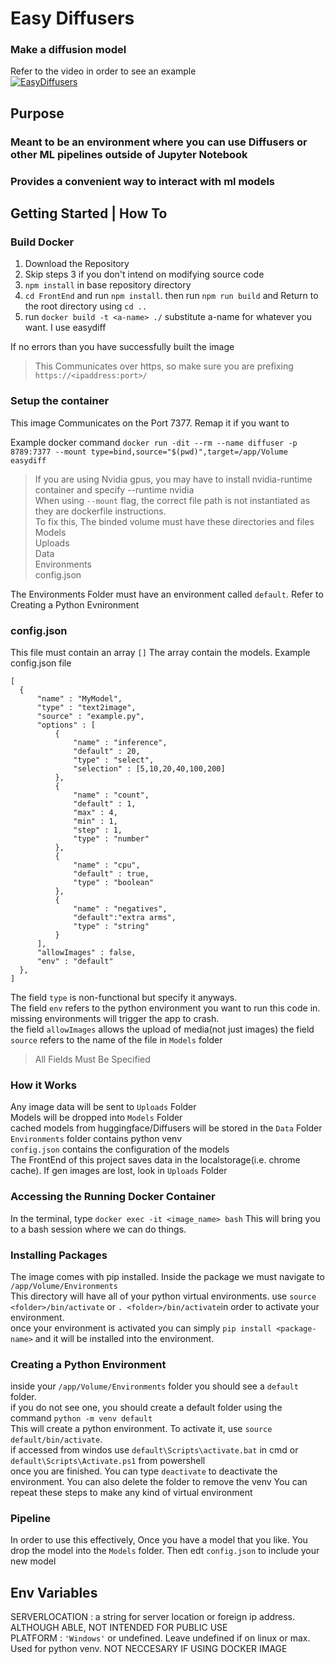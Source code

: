 # Easy Diffusers
### Make a diffusion model
Refer to the video in order to see an example  
[![EasyDiffusers](https://img.youtube.com/vi/Z5y2Y5v_yQ4/default.jpg)](https://youtu.be/Z5y2Y5v_yQ4)

## Purpose
### Meant to be an environment where you can use Diffusers or other ML pipelines outside of Jupyter Notebook  
### Provides a convenient way to interact with ml models

## Getting Started | How To

### Build Docker

1. Download the Repository
2. Skip steps 3 if you don't intend on modifying source code
3. `npm install` in base repository directory
4. `cd FrontEnd` and run `npm install`. then run `npm run build` and Return to the root directory using `cd ..`
5. run `docker build -t <a-name> ./` substitute a-name for whatever you want. I use easydiff

If no errors than you have successfully built the image  
> This Communicates over https, so make sure you are prefixing `https://<ipaddress:port>/`
### Setup the container

This image Communicates on the Port 7377. Remap it if you want to 

Example docker command `docker run -dit --rm --name diffuser -p 8789:7377 --mount type=bind,source="$(pwd)",target=/app/Volume easydiff`

> If you are using Nvidia gpus, you may have to install nvidia-runtime container and specify --runtime nvidia  
> When using `--mount` flag, the correct file path is not instantiated as they are dockerfile instructions.  
To fix this, The binded volume must have these directories and files  
> Models  
> Uploads  
> Data  
> Environments  
> config.json  

The Environments Folder must have an environment called `default`. Refer to Creating a Python Evnironment 

### config.json
This file must contain an array `[]`
The array contain the models. Example config.json file
```
[
  {
      "name" : "MyModel",
      "type" : "text2image",
      "source" : "example.py",
      "options" : [
          {
              "name" : "inference",
              "default" : 20,
              "type" : "select",
              "selection" : [5,10,20,40,100,200]
          },
          {
              "name" : "count",
              "default" : 1,
              "max" : 4,
              "min" : 1,
              "step" : 1,
              "type" : "number"
          },
          {
              "name" : "cpu",
              "default" : true,
              "type" : "boolean"
          },
          {
              "name" : "negatives",
              "default":"extra arms",
              "type" : "string"
          }
      ],
      "allowImages" : false,
      "env" : "default"
  },
]
```
The field `type` is non-functional but specify it anyways.  
The field `env` refers to the python environment you want to run this code in. missing environments will trigger the app to crash.  
the field `allowImages` allows the upload of media(not just images)
the field `source` refers to the name of the file in `Models` folder

> All Fields Must Be Specified


### How it Works
Any image data will be sent to `Uploads` Folder  
Models will be dropped into `Models` Folder  
cached models from huggingface/Diffusers will be stored in the `Data` Folder  
`Environments` folder contains python venv  
`config.json` contains the configuration of the models  
The FrontEnd of this project saves data in the localstorage(i.e. chrome cache). If gen images are lost, look in `Uploads` Folder


### Accessing the Running Docker Container
In the terminal, type `docker exec -it <image_name> bash` This will bring you to a bash session where we can do things. 

### Installing Packages
The image comes with pip installed. Inside the package we must navigate to `/app/Volume/Environments`  
This directory will have all of your python virtual environments. use `source <folder>/bin/activate` or `. <folder>/bin/activate`in order to activate your environment.  
once your environment is activated you can simply `pip install <package-name>` and it will be installed into the environment. 

### Creating a Python Environment
inside your `/app/Volume/Environments` folder you should see a `default` folder.  
if you do not see one, you should create a default folder using the command `python -m venv default`  
This will create a python environment. To activate it, use `source default/bin/activate`.   
if accessed from windos use `default\Scripts\activate.bat` in cmd or `default\Scripts\Activate.ps1` from powershell  
once you are finished. You can type `deactivate` to deactivate the environment. You can also delete the folder to remove the venv 
You can repeat these steps to make any kind of virtual environment


### Pipeline
In order to use this effectively, Once you have a model that you like. You drop the model into the `Models` folder. Then edt `config.json` to include your new model 

## Env Variables

SERVERLOCATION
: a string for server location or foreign ip address. ALTHOUGH ABLE, NOT INTENDED FOR PUBLIC USE  
PLATFORM
: `'Windows'` or undefined. Leave undefined if on linux or max. Used for python venv. NOT NECCESARY IF USING DOCKER IMAGE  
